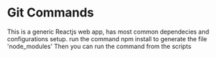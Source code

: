 # Git Commands

This is a generic Reactjs web app, has most common dependecies and configurations setup.
run the command npm install to generate the file 'node_modules'
Then you can run the command from the scripts
